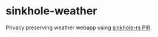 # sinkhole-weather

Privacy preserving weather webapp using [sinkhole-rs PIR](https://github.com/hashmatter/sinkhole-rs).
